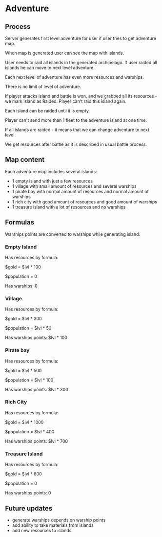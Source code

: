 # Adventure

## Process

Server generates first level adventure for user if user tries to get adventure map.

When map is generated user can see the map with islands.

User needs to raid all islands in the generated archipelago. If user raided all islands he can move to next level adventure.

Each next level of adventure has even more resources and warships.

There is no limit of level of adventure.

If player attacks island and battle is won, and we grabbed all its resources - we mark island as Raided. Player can't raid this island again.

Each island can be raided until it is empty.

Player can't send more than 1 fleet to the adventure island at one time. 

If all islands are raided - it means that we can change adventure to next level.

We get resources after battle as it is described in usual battle process.

## Map content

Each adventure map includes several islands:
- 1 empty island with just a few resources
- 1 village with small amount of resources and several warships
- 1 pirate bay with normal amount of resources and normal amount of warships
- 1 rich city with good amount of resources and good amount of warships
- 1 treasure island with a lot of resources and no warships

## Formulas

Warships points are converted to warships while generating island.

### Empty Island
Has resources by formula:

$gold = $lvl * 100

$population = 0

Has warships: 0

### Village

Has resources by formula:

$gold = $lvl * 300

$population = $lvl * 50

Has warships points: $lvl * 100

### Pirate bay

Has resources by formula:

$gold = $lvl * 500

$population = $lvl * 100

Has warships points: $lvl * 300

### Rich City

Has resources by formula:

$gold = $lvl * 1000

$population = $lvl * 400

Has warships points: $lvl * 700

### Treasure Island

Has resources by formula:

$gold = $lvl * 800

$population = 0

Has warships points: 0

## Future updates

- generate warships depends on warship points
- add ability to take materials from islands
- add new resources to islands
